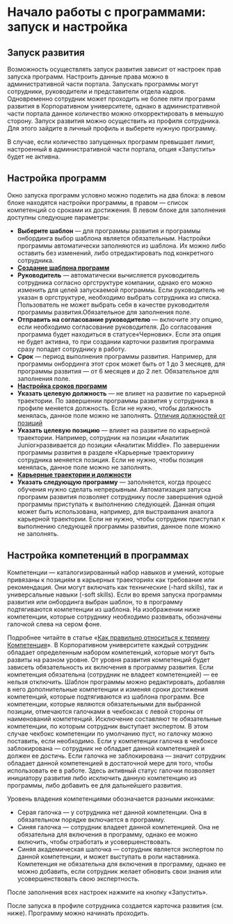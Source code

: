 # Начало работы с программами: запуск и настройка

## Запуск развития
Возможность осуществлять запуск развития зависит от настроек прав запуска программ. Настроить данные права можно в административной части портала.
Запускать программы могут сотрудники, руководители и представители отдела кадров. Одновременно сотрудник может проходить не более пяти программ развития в Корпоративном университете, однако в административной части портала данное количество можно откорректировать в меньшую сторону.
Запуск развития можно осуществить из профиля сотрудника. Для этого зайдите в личный профиль и выберете нужную программу.

В случае, если количество запущенных программ превышает лимит, настроенный в административной части портала, опция «Запустить» будет не активна.

## Настройка программ
Окно запуска программ условно можно поделить на два блока: в левом блоке находятся настройки программы, в правом — список компетенций со сроками их достижения.
В левом блоке для заполнения доступны следующие параметры:

- **Выберите шаблон** — для программы развития и программы онбординга выбор шаблона является обязательным. Настройки программы автоматически заполняются из шаблона. Их можно либо оставить без изменений, либо отредактировать под конкретного сотрудника.
- **[Создание шаблона программ](program_template_creation.md)**
- **Руководитель** — автоматически вычисляется руководитель сотрудника согласно оргструктуре компании, однако его можно изменить для целей запускаемой программы. Если руководитель не указан в оргструктуре, необходимо выбрать сотрудника из списка. Пользователь не может выбрать себя в качестве руководителя программы развития.Обязательное для заполнения поле.
- **Отправить на согласование руководителю** — включите эту опцию, если необходимо согласование руководителя. До согласования программа будет находиться в статусе«Черновик». Если эта опция не будет активна, то при создании карточки развития программа сразу попадет сотруднику в работу.
- **Срок** — период выполнения программы развития. Например, для программы онбординга этот срок может быть от 1 до 3 месяцев, для программы развития — от 6 месяцев и до 2 лет. Обязательное для заполнения поле.
- **[Настройка сроков программ](TODO)**
- **Указать целевую должность** — не влияет на развитие по карьерной траектории. По завершении программы развития у сотрудника в профиле меняется должность. Если не нужно, чтобы должность менялась, данное поле можно не заполнять. [Отличия должностей от позиций](TODO)
- **Указать целевую позицию** — влияет на развитие по карьерной траектории. Например, сотрудник на позиции «Аналитик Junior»развивается до позиции «Аналитик Middle». По завершении программы развития в разделе «Карьерные траектории»у сотрудника меняется позиция. Если не нужно, чтобы позиция менялась, данное поле можно не заполнять.
- **[Карьерные траектории и должности](TODO)**
- **Указать следующую программу** — заполняется, когда процесс обучения нужно сделать непрерывным. Автоматизация запуска программ развития позволяет сотруднику после завершения одной программы приступать к выполнению следующей. Данная опция может быть использована, например, для выстраивания аналога карьерной траектории. Если не нужно, чтобы сотрудник приступал к выполнению следующей программы развития, данное поле можно не заполнять.

## Настройка компетенций в программах
Компетенции — каталогизированный набор навыков и умений, которые привязаны к позициям в карьерных траекториях как требование или рекомендация. Они могут включать как технические (-hard skills), так и универсальные навыки (-soft skills).
Если во время запуска программы развития или онбординга выбран шаблон, то в программу подтягиваются компетенции из шаблона. На изображении ниже компетенции, которые сотруднику необходимо развивать, обозначены галочкой слева на сером фоне.

Подробнее читайте в статье «[Как правильно относиться к термину Компетенция](TODO)».
В Корпоративном университете каждый сотрудник обладает определенным набором компетенций, которые могут быть развиты на разном уровне. От уровня развития компетенций будет зависеть обязательность их включения в программу развития. Если компетенция обязательна (сотрудник не владеет компетенцией) — ее нельзя отключить.
Шаблон программы можно редактировать, добавляя в него дополнительные компетенции и изменяя сроки достижения компетенций, которые подтягиваются из шаблона программ.
Все компетенции, которые являются обязательными для выбранной позиции, отмечаются галочками в чекбоксах с левой стороны от наименований компетенций. Исключение составляют те обязательные компетенции, по которым сотрудник выступает экспертом. В этом случае чекбокс компетенции по умолчанию пуст, но галочку можно поставить, если необходимо.
Если у компетенции галочка в чекбоксе заблокирована — сотрудник не обладает данной компетенцией и должен ее достичь. Если галочка не заблокирована — значит сотрудник обладает данной компетенцией в достаточной мере для того, чтобы использовать ее в работе. Здесь активный статус галочки позволяет инициатору развития либо исключить данную компетенцию из программы, либо добавить ее для дальнейшего развития.

Уровень владения компетенциями обозначается разными иконками:
- Серая галочка — у сотрудника нет данной компетенции. Она в обязательном порядке включается в программу.
- Синяя галочка — сотрудник владеет данной компетенцией. Она не обязательна для включения в программу, однако ее можно включить, чтобы отработать и усовершенствовать.
- Синяя академическая шапочка — сотрудник является экспертом по данной компетенции, и может выступать в роли наставника. Компетенция не обязательна для включения в программу, однако ее можно добавить, если сотрудник желает обновить свои знания или усовершенствовать свою экспертность.

После заполнения всех настроек нажмите на кнопку «Запустить».

После запуска в профиле сотрудника создается карточка развития (см. ниже). Программу можно начинать проходить. 